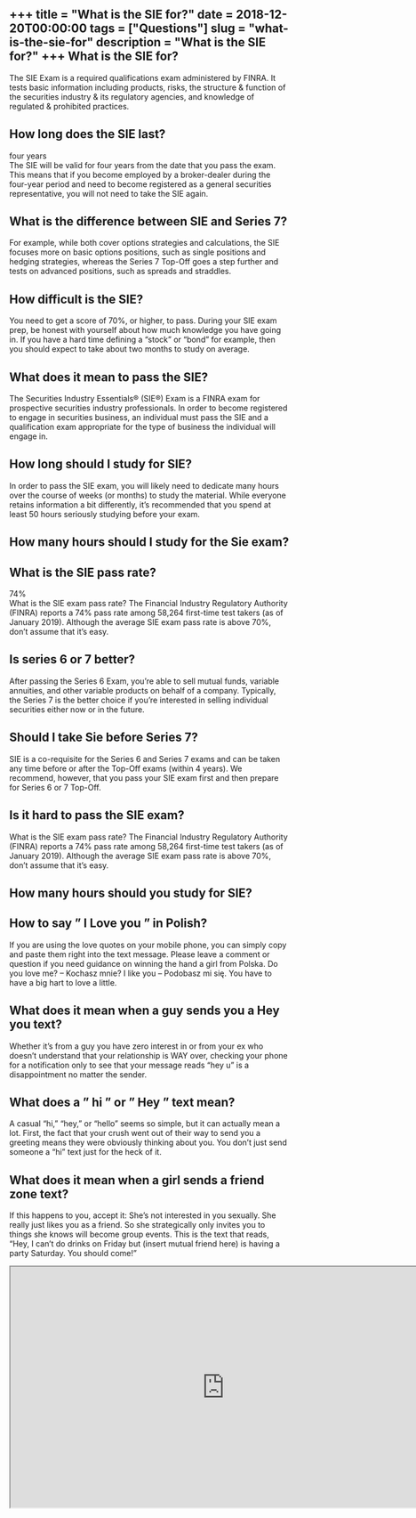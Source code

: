 +++
title = "What is the SIE for?"
date = 2018-12-20T00:00:00
tags = ["Questions"]
slug = "what-is-the-sie-for"
description = "What is the SIE for?"
+++
What is the SIE for?
--------------------

The SIE Exam is a required qualifications exam administered by FINRA. It tests basic information including products, risks, the structure &amp; function of the securities industry &amp; its regulatory agencies, and knowledge of regulated &amp; prohibited practices.

How long does the SIE last?
---------------------------

four years  
The SIE will be valid for four years from the date that you pass the exam. This means that if you become employed by a broker-dealer during the four-year period and need to become registered as a general securities representative, you will not need to take the SIE again.

What is the difference between SIE and Series 7?
------------------------------------------------

For example, while both cover options strategies and calculations, the SIE focuses more on basic options positions, such as single positions and hedging strategies, whereas the Series 7 Top-Off goes a step further and tests on advanced positions, such as spreads and straddles.

How difficult is the SIE?
-------------------------

You need to get a score of 70%, or higher, to pass. During your SIE exam prep, be honest with yourself about how much knowledge you have going in. If you have a hard time defining a “stock” or “bond” for example, then you should expect to take about two months to study on average.

What does it mean to pass the SIE?
----------------------------------

The Securities Industry Essentials® (SIE®) Exam is a FINRA exam for prospective securities industry professionals. In order to become registered to engage in securities business, an individual must pass the SIE and a qualification exam appropriate for the type of business the individual will engage in.

How long should I study for SIE?
--------------------------------

In order to pass the SIE exam, you will likely need to dedicate many hours over the course of weeks (or months) to study the material. While everyone retains information a bit differently, it’s recommended that you spend at least 50 hours seriously studying before your exam.

How many hours should I study for the Sie exam?
-----------------------------------------------

What is the SIE pass rate?
--------------------------

74%  
What is the SIE exam pass rate? The Financial Industry Regulatory Authority (FINRA) reports a 74% pass rate among 58,264 first-time test takers (as of January 2019). Although the average SIE exam pass rate is above 70%, don’t assume that it’s easy.

Is series 6 or 7 better?
------------------------

After passing the Series 6 Exam, you’re able to sell mutual funds, variable annuities, and other variable products on behalf of a company. Typically, the Series 7 is the better choice if you’re interested in selling individual securities either now or in the future.

Should I take Sie before Series 7?
----------------------------------

SIE is a co-requisite for the Series 6 and Series 7 exams and can be taken any time before or after the Top-Off exams (within 4 years). We recommend, however, that you pass your SIE exam first and then prepare for Series 6 or 7 Top-Off.

Is it hard to pass the SIE exam?
--------------------------------

What is the SIE exam pass rate? The Financial Industry Regulatory Authority (FINRA) reports a 74% pass rate among 58,264 first-time test takers (as of January 2019). Although the average SIE exam pass rate is above 70%, don’t assume that it’s easy.

How many hours should you study for SIE?
----------------------------------------

How to say ” I Love you ” in Polish?
------------------------------------

If you are using the love quotes on your mobile phone, you can simply copy and paste them right into the text message. Please leave a comment or question if you need guidance on winning the hand a girl from Polska. Do you love me? – Kochasz mnie? I like you – Podobasz mi się. You have to have a big hart to love a little.

What does it mean when a guy sends you a Hey you text?
------------------------------------------------------

Whether it’s from a guy you have zero interest in or from your ex who doesn’t understand that your relationship is WAY over, checking your phone for a notification only to see that your message reads “hey u” is a disappointment no matter the sender.

What does a ” hi ” or ” Hey ” text mean?
----------------------------------------

A casual “hi,” “hey,” or “hello” seems so simple, but it can actually mean a lot. First, the fact that your crush went out of their way to send you a greeting means they were obviously thinking about you. You don’t just send someone a “hi” text just for the heck of it.

What does it mean when a girl sends a friend zone text?
-------------------------------------------------------

If this happens to you, accept it: She’s not interested in you sexually. She really just likes you as a friend. So she strategically only invites you to things she knows will become group events. This is the text that reads, “Hey, I can’t do drinks on Friday but (insert mutual friend here) is having a party Saturday. You should come!”

<iframe allow="accelerometer; autoplay; clipboard-write; encrypted-media; gyroscope; picture-in-picture" allowfullscreen="" class="__youtube_prefs__  epyt-is-override  no-lazyload" data-no-lazy="1" data-origheight="433" data-origwidth="770" data-skipgform_ajax_framebjll="" height="433" id="_ytid_55368" loading="lazy" src="https://www.youtube.com/embed/WDuKUIj4iEU?enablejsapi=1&autoplay=0&cc_load_policy=0&cc_lang_pref=&iv_load_policy=1&loop=0&modestbranding=0&rel=1&fs=1&playsinline=0&autohide=2&theme=dark&color=red&controls=1&" title="YouTube player" width="770"></iframe>